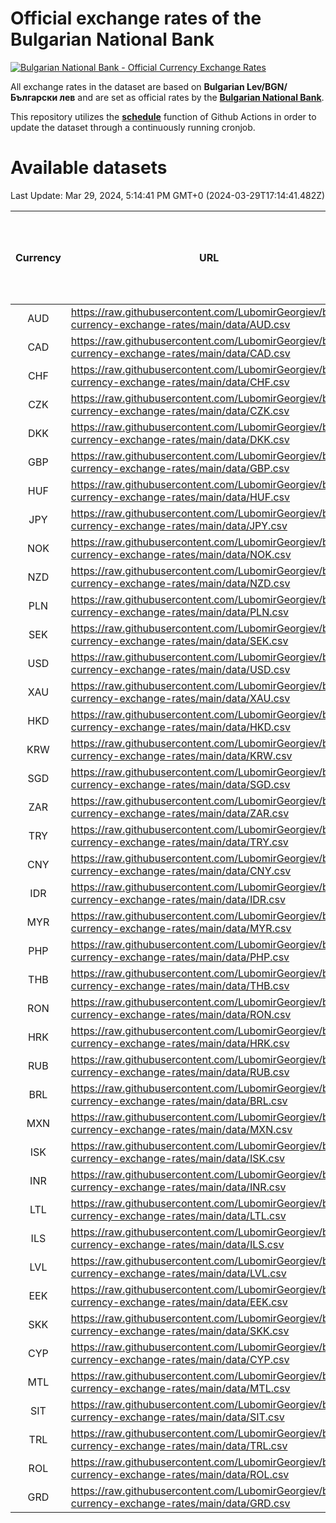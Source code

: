 # Official exchange rates of the Bulgarian National Bank

[![Bulgarian National Bank - Official Currency Exchange Rates](https://github.com/LubomirGeorgiev/bnb-currency-exchange-rates/actions/workflows/update-rates.yml/badge.svg?branch=main)](https://github.com/LubomirGeorgiev/bnb-currency-exchange-rates/actions/workflows/update-rates.yml)

All exchange rates in the dataset are based on **Bulgarian Lev/BGN/Български лев** and are set as official rates by the [**Bulgarian National Bank**](https://www.bnb.bg/Statistics/StExternalSector/StExchangeRates/StERForeignCurrencies/index.htm?toLang=_EN).

This repository utilizes the [**schedule**](https://docs.github.com/en/actions/reference/events-that-trigger-workflows) function of Github Actions in order to update the dataset through a continuously running cronjob.

# Available datasets

<!-- START LINKS (DO NOT EVER FU*ING DELETE THIS COMMENT FOR THE LOVE OF YOUR LIFE!!! IF YOU ARE CURIOS HOW IT WORKS, YOU CAN HAVE A LOOK AT ./src/updateReadme.ts) -->

Last Update: Mar 29, 2024, 5:14:41 PM GMT+0 (2024-03-29T17:14:41.482Z)

| Currency | URL                                                                                             | Number of records | Number of missing days that were filled in |
| :------: | ----------------------------------------------------------------------------------------------- | :---------------: | :----------------------------------------: |
|   AUD    | https://raw.githubusercontent.com/LubomirGeorgiev/bnb-currency-exchange-rates/main/data/AUD.csv |       8816        |                    2726                    |
|   CAD    | https://raw.githubusercontent.com/LubomirGeorgiev/bnb-currency-exchange-rates/main/data/CAD.csv |       8816        |                    2726                    |
|   CHF    | https://raw.githubusercontent.com/LubomirGeorgiev/bnb-currency-exchange-rates/main/data/CHF.csv |       8816        |                    2726                    |
|   CZK    | https://raw.githubusercontent.com/LubomirGeorgiev/bnb-currency-exchange-rates/main/data/CZK.csv |       8816        |                    2726                    |
|   DKK    | https://raw.githubusercontent.com/LubomirGeorgiev/bnb-currency-exchange-rates/main/data/DKK.csv |       8816        |                    2726                    |
|   GBP    | https://raw.githubusercontent.com/LubomirGeorgiev/bnb-currency-exchange-rates/main/data/GBP.csv |       8816        |                    2726                    |
|   HUF    | https://raw.githubusercontent.com/LubomirGeorgiev/bnb-currency-exchange-rates/main/data/HUF.csv |       8816        |                    2726                    |
|   JPY    | https://raw.githubusercontent.com/LubomirGeorgiev/bnb-currency-exchange-rates/main/data/JPY.csv |       8816        |                    2726                    |
|   NOK    | https://raw.githubusercontent.com/LubomirGeorgiev/bnb-currency-exchange-rates/main/data/NOK.csv |       8816        |                    2726                    |
|   NZD    | https://raw.githubusercontent.com/LubomirGeorgiev/bnb-currency-exchange-rates/main/data/NZD.csv |       8816        |                    2726                    |
|   PLN    | https://raw.githubusercontent.com/LubomirGeorgiev/bnb-currency-exchange-rates/main/data/PLN.csv |       8816        |                    2726                    |
|   SEK    | https://raw.githubusercontent.com/LubomirGeorgiev/bnb-currency-exchange-rates/main/data/SEK.csv |       8816        |                    2726                    |
|   USD    | https://raw.githubusercontent.com/LubomirGeorgiev/bnb-currency-exchange-rates/main/data/USD.csv |       8816        |                    2726                    |
|   XAU    | https://raw.githubusercontent.com/LubomirGeorgiev/bnb-currency-exchange-rates/main/data/XAU.csv |       8816        |                    2728                    |
|   HKD    | https://raw.githubusercontent.com/LubomirGeorgiev/bnb-currency-exchange-rates/main/data/HKD.csv |       8514        |                    2635                    |
|   KRW    | https://raw.githubusercontent.com/LubomirGeorgiev/bnb-currency-exchange-rates/main/data/KRW.csv |       8514        |                    2635                    |
|   SGD    | https://raw.githubusercontent.com/LubomirGeorgiev/bnb-currency-exchange-rates/main/data/SGD.csv |       8514        |                    2635                    |
|   ZAR    | https://raw.githubusercontent.com/LubomirGeorgiev/bnb-currency-exchange-rates/main/data/ZAR.csv |       8514        |                    2635                    |
|   TRY    | https://raw.githubusercontent.com/LubomirGeorgiev/bnb-currency-exchange-rates/main/data/TRY.csv |       6996        |                    2165                    |
|   CNY    | https://raw.githubusercontent.com/LubomirGeorgiev/bnb-currency-exchange-rates/main/data/CNY.csv |       6876        |                    2129                    |
|   IDR    | https://raw.githubusercontent.com/LubomirGeorgiev/bnb-currency-exchange-rates/main/data/IDR.csv |       6876        |                    2129                    |
|   MYR    | https://raw.githubusercontent.com/LubomirGeorgiev/bnb-currency-exchange-rates/main/data/MYR.csv |       6876        |                    2129                    |
|   PHP    | https://raw.githubusercontent.com/LubomirGeorgiev/bnb-currency-exchange-rates/main/data/PHP.csv |       6876        |                    2129                    |
|   THB    | https://raw.githubusercontent.com/LubomirGeorgiev/bnb-currency-exchange-rates/main/data/THB.csv |       6876        |                    2129                    |
|   RON    | https://raw.githubusercontent.com/LubomirGeorgiev/bnb-currency-exchange-rates/main/data/RON.csv |       6817        |                    2111                    |
|   HRK    | https://raw.githubusercontent.com/LubomirGeorgiev/bnb-currency-exchange-rates/main/data/HRK.csv |       6421        |                    1985                    |
|   RUB    | https://raw.githubusercontent.com/LubomirGeorgiev/bnb-currency-exchange-rates/main/data/RUB.csv |       6121        |                    1892                    |
|   BRL    | https://raw.githubusercontent.com/LubomirGeorgiev/bnb-currency-exchange-rates/main/data/BRL.csv |       5904        |                    1830                    |
|   MXN    | https://raw.githubusercontent.com/LubomirGeorgiev/bnb-currency-exchange-rates/main/data/MXN.csv |       5904        |                    1830                    |
|   ISK    | https://raw.githubusercontent.com/LubomirGeorgiev/bnb-currency-exchange-rates/main/data/ISK.csv |       5813        |                    1801                    |
|   INR    | https://raw.githubusercontent.com/LubomirGeorgiev/bnb-currency-exchange-rates/main/data/INR.csv |       5537        |                    1716                    |
|   LTL    | https://raw.githubusercontent.com/LubomirGeorgiev/bnb-currency-exchange-rates/main/data/LTL.csv |       5155        |                    1584                    |
|   ILS    | https://raw.githubusercontent.com/LubomirGeorgiev/bnb-currency-exchange-rates/main/data/ILS.csv |       4811        |                    1495                    |
|   LVL    | https://raw.githubusercontent.com/LubomirGeorgiev/bnb-currency-exchange-rates/main/data/LVL.csv |       4790        |                    1470                    |
|   EEK    | https://raw.githubusercontent.com/LubomirGeorgiev/bnb-currency-exchange-rates/main/data/EEK.csv |       4002        |                    1228                    |
|   SKK    | https://raw.githubusercontent.com/LubomirGeorgiev/bnb-currency-exchange-rates/main/data/SKK.csv |       2972        |                    914                     |
|   CYP    | https://raw.githubusercontent.com/LubomirGeorgiev/bnb-currency-exchange-rates/main/data/CYP.csv |       2908        |                    892                     |
|   MTL    | https://raw.githubusercontent.com/LubomirGeorgiev/bnb-currency-exchange-rates/main/data/MTL.csv |       2606        |                    801                     |
|   SIT    | https://raw.githubusercontent.com/LubomirGeorgiev/bnb-currency-exchange-rates/main/data/SIT.csv |       2544        |                    780                     |
|   TRL    | https://raw.githubusercontent.com/LubomirGeorgiev/bnb-currency-exchange-rates/main/data/TRL.csv |       1818        |                    559                     |
|   ROL    | https://raw.githubusercontent.com/LubomirGeorgiev/bnb-currency-exchange-rates/main/data/ROL.csv |       1697        |                    524                     |
|   GRD    | https://raw.githubusercontent.com/LubomirGeorgiev/bnb-currency-exchange-rates/main/data/GRD.csv |        361        |                    109                     |

<!-- END LINKS (DO NOT EVER FU*ING DELETE THIS COMMENT FOR THE LOVE OF YOUR LIFE!!! IF YOU ARE CURIOS HOW IT WORKS, YOU CAN HAVE A LOOK AT ./src/updateReadme.ts) -->
